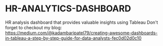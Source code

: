 # HR-ANALYTICS-DASHBOARD
 HR analysis dashboard that provides valuable insights using Tableau
 Don't forget to checkout my blog: https://medium.com/@kadambaripatel79/creating-awesome-dashboards-in-tableau-a-step-by-step-guide-for-data-analysts-fec0d02d0c10
